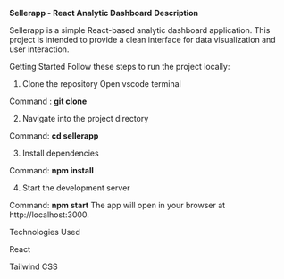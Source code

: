 **Sellerapp - React Analytic Dashboard**
**Description**


Sellerapp is a simple React-based analytic dashboard application. This project is intended to provide a clean interface for data visualization and user interaction.

Getting Started
Follow these steps to run the project locally:

1. Clone the repository
Open vscode terminal


Command : **git clone <repo-url>**

2. Navigate into the project directory


Command: **cd sellerapp**

3. Install dependencies


Command: **npm install**

4. Start the development server


Command: **npm start**
The app will open in your browser at http://localhost:3000.

Technologies Used

React

Tailwind CSS
